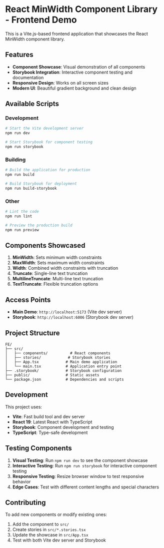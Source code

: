 # React MinWidth Component Library - Frontend Demo

This is a Vite.js-based frontend application that showcases the React MinWidth component library.

## Features

- **Component Showcase**: Visual demonstration of all components
- **Storybook Integration**: Interactive component testing and documentation
- **Responsive Design**: Works on all screen sizes
- **Modern UI**: Beautiful gradient background and clean design

## Available Scripts

### Development
```bash
# Start the Vite development server
npm run dev

# Start Storybook for component testing
npm run storybook
```

### Building
```bash
# Build the application for production
npm run build

# Build Storybook for deployment
npm run build-storybook
```

### Other
```bash
# Lint the code
npm run lint

# Preview the production build
npm run preview
```

## Components Showcased

1. **MinWidth**: Sets minimum width constraints
2. **MaxWidth**: Sets maximum width constraints
3. **Width**: Combined width constraints with truncation
4. **Truncate**: Single-line text truncation
5. **MultilineTruncate**: Multi-line text truncation
6. **TextTruncate**: Flexible truncation options

## Access Points

- **Main Demo**: `http://localhost:5173` (Vite dev server)
- **Storybook**: `http://localhost:6006` (Storybook dev server)

## Project Structure

```
FE/
├── src/
│   ├── components/          # React components
│   ├── stories/            # Storybook stories
│   ├── App.tsx            # Main demo application
│   └── main.tsx           # Application entry point
├── .storybook/            # Storybook configuration
├── public/                # Static assets
└── package.json           # Dependencies and scripts
```

## Development

This project uses:
- **Vite**: Fast build tool and dev server
- **React 19**: Latest React with TypeScript
- **Storybook**: Component development and testing
- **TypeScript**: Type-safe development

## Testing Components

1. **Visual Testing**: Run `npm run dev` to see the component showcase
2. **Interactive Testing**: Run `npm run storybook` for interactive component testing
3. **Responsive Testing**: Resize browser window to test responsive behavior
4. **Edge Cases**: Test with different content lengths and special characters

## Contributing

To add new components or modify existing ones:

1. Add the component to `src/`
2. Create stories in `src/*.stories.tsx`
3. Update the showcase in `src/App.tsx`
4. Test with both Vite dev server and Storybook
